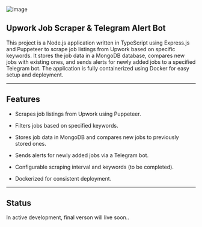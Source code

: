 ![image](https://github.com/user-attachments/assets/3ff4dc20-e398-4fa3-ad00-930bf12ee96f)

## Upwork Job Scraper & Telegram Alert Bot

This project is a Node.js application written in TypeScript using Express.js and Puppeteer to scrape job listings from Upwork based on specific keywords. It stores the job data in a MongoDB database, compares new jobs with existing ones, and sends alerts for newly added jobs to a specified Telegram bot. The application is fully containerized using Docker for easy setup and deployment.

---

## Features

- Scrapes job listings from Upwork using Puppeteer.

- Filters jobs based on specified keywords.

- Stores job data in MongoDB and compares new jobs to previously stored ones.

- Sends alerts for newly added jobs via a Telegram bot.

- Configurable scraping interval and keywords (to be completed).

- Dockerized for consistent deployment.

---

## Status

In active development, final verson will live soon..
